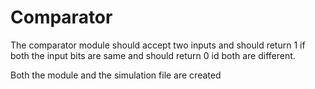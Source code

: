 # Comparator

The comparator module should accept two inputs and should return 1 if both the input bits are same and should return 0 id both are different.

Both the module and the simulation file are created